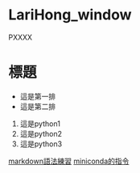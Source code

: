 # LariHong_window
PXXXX
# 標題
- 這是第一排
- 這是第二排
1. 這是python1
2. 這是python2
3. 這是python3

[markdown語法練習](./markdown練習/README.md)
[miniconda的指令](https://github.com/roberthsu2003/python/tree/master/mini_conda)
